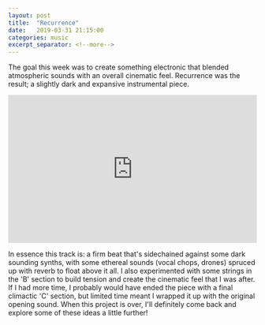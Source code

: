 ```yaml
---
layout: post
title:  "Recurrence"
date:   2019-03-31 21:15:00
categories: music
excerpt_separator: <!--more-->
---
```


The goal this week was to create something electronic that blended atmospheric sounds with an overall cinematic feel. Recurrence was the result; a slightly dark and expansive instrumental piece.

<iframe width="100%" height="300" scrolling="no" frameborder="no" allow="autoplay" src="https://w.soundcloud.com/player/?url=https%3A//api.soundcloud.com/tracks/598895388&color=%23b6c9d1&auto_play=false&hide_related=false&show_comments=true&show_user=true&show_reposts=false&show_teaser=true&visual=true"></iframe>

<!--more-->


In essence this track is: a firm beat that's sidechained against some dark sounding synths, with some ethereal sounds (vocal chops, drones) spruced up with reverb to float above it all. I also experimented with some strings in the 'B' section to build tension and create the cinematic feel that I was after. If I had more time, I probably would have ended the piece with a final climactic 'C' section, but limited time meant I wrapped it up with the original opening sound. When this project is over, I'll definitely come back and explore some of these ideas a little further!
